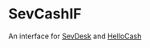 SevCashIF
=========

An interface for [SevDesk](https://sevdesk.com) and [HelloCash](https://hellocash.at)
